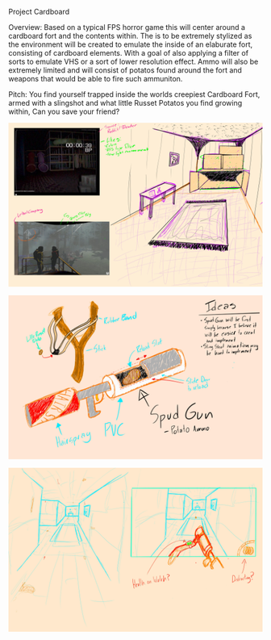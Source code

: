 Project Cardboard

Overview:
    Based on a typical FPS horror game this will center around a cardboard fort and the contents within. The is to be extremely stylized as the environment will be created to emulate the inside of an elaburate fort, consisting of cardboard elements. With a goal of also applying a filter of sorts to emulate VHS or a sort of lower resolution effect. Ammo will also be extremely limited and will consist of potatos found around the fort and weapons that would be able to fire such ammuniton. 

Pitch:
    You find yourself trapped inside the worlds creepiest Cardboard Fort, armed with a slingshot and what little Russet Potatos you find growing within, Can you save your friend?

![Inspiration](Inspiration.jpg)

![Ideas](Ideas.jpg)

![alt text](<Playspace WIP.jpg>)